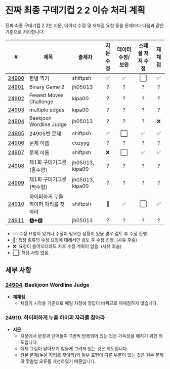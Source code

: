 # 진짜 최종 구데기컵 2 2 이슈 처리 계획

진짜 최종 구데기컵 2 2는 지문, 데이터 수정 및 재채점 요청 등을 문제마다 다음과 같은 기준으로 처리합니다.

| # | 제목 | 출제자 | 지문 수정 | 데이터 수정/보완 | 스페셜 저지 수정 | 재채점 |
|---|------|--------|:--------:|:----------:|:--------------:|:-----:|
| [24900](https://www.acmicpc.net/problem/24900) | 한별 찍기 | shiftpsh | ✅ | ✅ | ⬜️ | ✅ |
| [24901](https://www.acmicpc.net/problem/24901) | Binary Game 2 | jh05013 | ? | ? | ? | ? |
| [24902](https://www.acmicpc.net/problem/24902) | Fewest Moves Challenge | kipa00 | ? | ? | ? | ? |
| [24903](https://www.acmicpc.net/problem/24903) | multiple edges | kipa00 | ? | ? | ? | ? |
| [24904](https://www.acmicpc.net/problem/24904) | Baekjoon Wordline Judge | jh05013 | ? | ? | ? | ❌ |
| [24905](https://www.acmicpc.net/problem/24905) | 24905번 문제 | shiftpsh | ✅ | ⬜️ | ✅ | ✅ |
| [24906](https://www.acmicpc.net/problem/24906) | 문제 이름 | cozyyg | ? | ? | ? | ? |
| [24907](https://www.acmicpc.net/problem/24907) | 문제 이름 | shiftpsh | ❌ | ⬜️ | ✅ | ✅ |
| [24908](https://www.acmicpc.net/problem/24908) | 제1회 구데기그릇 (홀수형) | jh05013, kipa00 | ? | ? | ? | ? |
| [24909](https://www.acmicpc.net/problem/24909) | 제1회 구데기그릇 (짝수형) | jh05013, kipa00 | ? | ? | ? | ? |
| [24910](https://www.acmicpc.net/problem/24910) | 하이퍼하게 누울 하이퍼 자리를 찾아라 | shiftpsh | 🤔 | ✅ | ⬜️ | ✅ |
| [24911](https://www.acmicpc.net/problem/24911) | 🅰➕🅱 | jh05013 | ? | ? | ? | ? |

* ✅: 수정 요청이 있거나 수정이 필요한 상황이 있을 경우 검토 후 수정 진행.
* 🤔: 특정 종류의 수정 요청에 대해서만 검토 후 수정 진행. (사유 후술)
* ❌: 요청이 들어오더라도 차후 수정 계획이 없음. (사유 후술)
* ⬜️: 해당 사항 없음.

## 세부 사항

### [24904](https://www.acmicpc.net/problem/24904). Baekjoon Wordline Judge
* **재채점**
  * 채점기 시각을 기준으로 매일 자정에 정답이 바뀌므로 재채점하지 않습니다.

### [24910](https://www.acmicpc.net/problem/24910). 하이퍼하게 누울 하이퍼 자리를 찾아라

* **지문**
  * 지문에서 문장과 단어들이 11번씩 반복되어 있는 것은 가독성을 해치기 위한 의도입니다.
  * 예제 그림이 알아보기 힘들게 그려져 있는 것은 의도입니다.
  * 원본 문제(누울 자리를 찾아라)와 일부 표현이 다른 부분이 있는 것은 원본 문제의 맞춤법 오류를 개선하였기 때문입니다.
